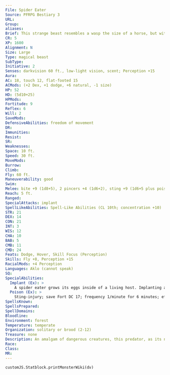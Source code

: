 ```yaml
---
File: Spider Eater
Source: PFRPG Bestiary 3
URL: 
Group: 
aliases: 
Brief: This strange beast resembles a wasp the size of a horse, but with the head of a spider and two long appendages ending in pincers.
CR: 5
XP: 1600
Alignment: N
Size: Large
Type: magical beast
SubType: 
Initiative: 2
Senses: darkvision 60 ft., low-light vision, scent; Perception +15
Aura: 
AC: 18, touch 12, flat-footed 15
ACMods: (+2 Dex, +1 dodge, +6 natural, -1 size)
HP: 52
HD: (5d10+25)
HPMods: 
Fortitude: 9
Reflex: 6
Will: 2
SaveMods: 
DefensiveAbilities: freedom of movement
DR: 
Immunities: 
Resist: 
SR: 
Weaknesses: 
Space: 10 ft.
Speed: 30 ft.
MoveMods: 
Burrow: 
Climb: 
Fly: 60 ft.
Maneuverability: good
Swim: 
Melee: bite +9 (1d8+5), 2 pincers +4 (1d6+2), sting +9 (1d6+5 plus poison)
Reach: 5 ft.
Ranged: 
SpecialAttacks: implant
SpellLikeAbilities: Spell-Like Abilities (CL 10th; concentration +10)  Constant-freedom of movement
STR: 21
DEX: 14
CON: 21
INT: 3
WIS: 12
CHA: 10
BAB: 5
CMB: 11
CMD: 24
Feats: Dodge, Hover, Skill Focus (Perception)
Skills: Fly +8, Perception +15
RacialMods: +4 Perception
Languages: Aklo (cannot speak)
SQ: 
SpecialAbilities:
  Implant (Ex): >
    A spider eater grows its eggs inside of a living host. Implanting an egg in a host is a full-round action that provokes attacks of opportunity, and the target must be helpless but alive. Once an egg is implanted, it exudes paralytic enzymes that not only keep the victim in state of perpetual paralysis, but also keep it nourished and alive in its comatose but fully aware state. This condition lasts until the egg hatches in 1d6 weeks, at which point the young spider eater consumes most of its host, killing it. An egg can be surgically removed with a DC 25 Heal check (this check deals 2d6 points of damage to the host regardless of success), at which point the host recovers from the paralysis in 1d6 rounds. Any magical effect that removes paralysis or disease (such as remove paralysis, remove disease, or heal) also destroys the egg, but mere immunity to paralysis or disease does not offer protection.
  Poison (Ex): >
    Sting-injury; save Fort DC 17; frequency 1/minute for 6 minutes; effect paralysis for 1 minute; cure 1 save. The save DC is Constitution-based.
SpellsKnown: 
SpellsPrepared: 
SpellDomains: 
Bloodline: 
Environment: forest
Temperature: temperate
Organization: solitary or brood (2-12)
Treasure: none
Description: An amalgam of dangerous creatures, this predator, as its name suggests, prefers to hunt and feed upon spiders. Their greatest boon to spider hunting, aside from their stinger, ability to fly, and strong pincers, is their ability to slip through the stickiest of webs in order to get to their prey. Unfortunately for other creatures, when a spider eater is denied its preferred prey, it seeks out any living creature it can find to serve as a host for its ravenous young.  When hunting, a spider eater drops from the air onto its victim, stinging the prey with its barbed tail. The creature then returns to the air and hovers, waiting for its venom to take hold. Once the opponent succumbs to paralysis, the spider eater lands again, either to feed or implant its egg.  Although more intelligent than the typical beast, to the point where it can understand a language (usually Aklo), the spider eater is relatively slow-witted. Nevertheless, it is intelligent enough that it resists training-those who seek to ally with spider eaters must befriend them via diplomacy and gifts of spiders to feed upon or implant eggs into, or via intimidation and coercion.  A spider eater measures roughly 14 feet long and stands 6 feet tall. The creature has a wingspan just over 20 feet and weighs almost 2,000 pounds.
Race: 
Class: 
MR: 
---
```

```dataviewjs
customJS.Statblock.printMonsterWiki(dv)
```
